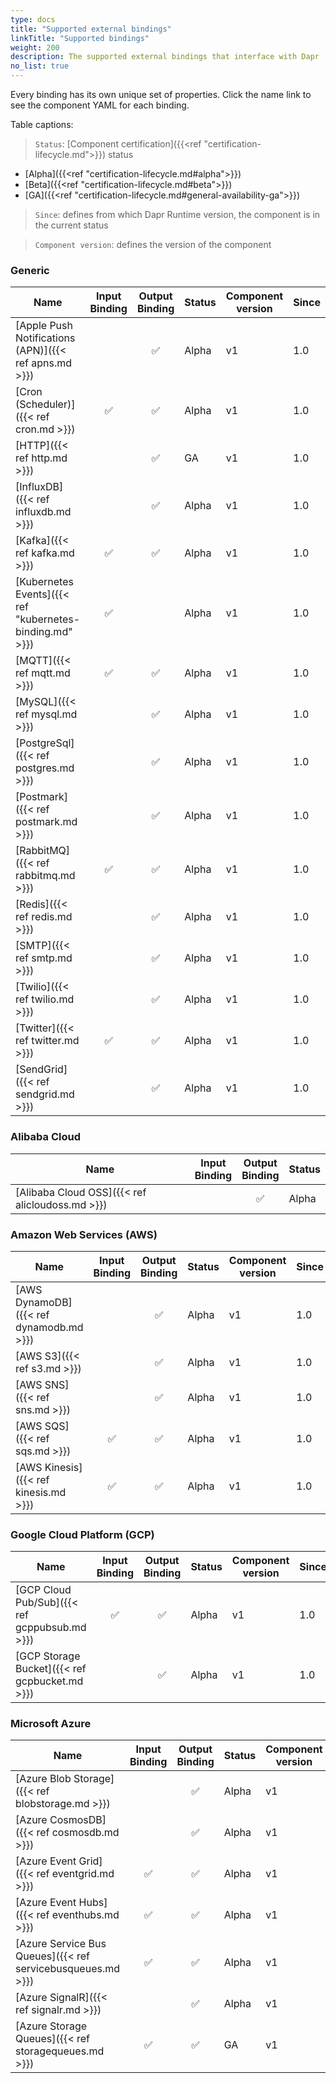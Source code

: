 ```yaml
---
type: docs
title: "Supported external bindings"
linkTitle: "Supported bindings"
weight: 200
description: The supported external bindings that interface with Dapr
no_list: true
---
```


Every binding has its own unique set of properties. Click the name link to see the component YAML for each binding.


Table captions:

> `Status`: [Component certification]({{<ref "certification-lifecycle.md">}}) status
  - [Alpha]({{<ref "certification-lifecycle.md#alpha">}})
  - [Beta]({{<ref "certification-lifecycle.md#beta">}})
  - [GA]({{<ref "certification-lifecycle.md#general-availability-ga">}})
> `Since`: defines from which Dapr Runtime version, the component is in the current status

> `Component version`: defines the version of the component
### Generic

| Name | Input<br>Binding | Output<br>Binding | Status | Component version | Since |
|------|:----------------:|:-----------------:|--------|-------- | ---------|
| [Apple Push Notifications (APN)]({{< ref apns.md >}}) |  | ✅ | Alpha | v1 | 1.0 | 
| [Cron (Scheduler)]({{< ref cron.md >}}) | ✅ | ✅ | Alpha | v1 | 1.0 |
| [HTTP]({{< ref http.md >}})           |    | ✅ | GA | v1 | 1.0 |
| [InfluxDB]({{< ref influxdb.md >}})       |    | ✅ | Alpha | v1 | 1.0 |
| [Kafka]({{< ref kafka.md >}})         | ✅ | ✅ | Alpha | v1 | 1.0 |
| [Kubernetes Events]({{< ref "kubernetes-binding.md" >}}) | ✅ |    | Alpha | v1 | 1.0 |
| [MQTT]({{< ref mqtt.md >}})           | ✅ | ✅ | Alpha | v1 | 1.0 |
| [MySQL]({{< ref mysql.md >}})       |    | ✅ | Alpha | v1 | 1.0 |
| [PostgreSql]({{< ref postgres.md >}})       |    | ✅ | Alpha | v1 | 1.0 |
| [Postmark]({{< ref postmark.md >}})       |    | ✅ | Alpha | v1 | 1.0 |
| [RabbitMQ]({{< ref rabbitmq.md >}})   | ✅ | ✅ | Alpha | v1 | 1.0 |
| [Redis]({{< ref redis.md >}})         |    | ✅ | Alpha | v1 | 1.0 |
| [SMTP]({{< ref smtp.md >}})         |    | ✅ | Alpha | v1 | 1.0 |
| [Twilio]({{< ref twilio.md >}})       |    | ✅ | Alpha | v1 | 1.0 |
| [Twitter]({{< ref twitter.md >}})       | ✅ | ✅ | Alpha | v1 | 1.0 |
| [SendGrid]({{< ref sendgrid.md >}})       |    | ✅ | Alpha | v1 | 1.0 |


### Alibaba Cloud

| Name | Input<br>Binding | Output<br>Binding | Status |
|------|:----------------:|:-----------------:|--------|
| [Alibaba Cloud OSS]({{< ref alicloudoss.md >}})           |    | ✅ | Alpha |

### Amazon Web Services (AWS)

| Name | Input<br>Binding | Output<br>Binding | Status | Component version | Since |
|------|:----------------:|:-----------------:|--------| ------ |----------|
| [AWS DynamoDB]({{< ref dynamodb.md >}}) |    | ✅ | Alpha | v1 | 1.0 |
| [AWS S3]({{< ref s3.md >}})             |    | ✅ | Alpha | v1 | 1.0 |
| [AWS SNS]({{< ref sns.md >}})           |    | ✅ | Alpha | v1 | 1.0 |
| [AWS SQS]({{< ref sqs.md >}})           | ✅ | ✅ | Alpha | v1 | 1.0 |
| [AWS Kinesis]({{< ref kinesis.md >}})   | ✅ | ✅ | Alpha | v1 | 1.0 |

### Google Cloud Platform (GCP)

| Name | Input<br>Binding | Output<br>Binding | Status | Component version | Since |
|------|:----------------:|:-----------------:|--------| ------ | ---------- |
| [GCP Cloud Pub/Sub]({{< ref gcppubsub.md >}})  | ✅ | ✅ | Alpha | v1 | 1.0 |
| [GCP Storage Bucket]({{< ref gcpbucket.md >}}) |     | ✅ | Alpha | v1 | 1.0 |

### Microsoft Azure

| Name | Input<br>Binding | Output<br>Binding | Status | Component version | Since | 
|------|:----------------:|:-----------------:|--------| --------- | ---------- |
| [Azure Blob Storage]({{< ref blobstorage.md >}})            |    | ✅ | Alpha | v1 | 1.0 |
| [Azure CosmosDB]({{< ref cosmosdb.md >}})                   |    | ✅ | Alpha | v1 | 1.0 |
| [Azure Event Grid]({{< ref eventgrid.md >}})                | ✅ | ✅ | Alpha | v1 | 1.0 |
| [Azure Event Hubs]({{< ref eventhubs.md >}})                 | ✅ | ✅ | Alpha | v1 | 1.0 |
| [Azure Service Bus Queues]({{< ref servicebusqueues.md >}}) | ✅ | ✅ | Alpha | v1 | 1.0 |
| [Azure SignalR]({{< ref signalr.md >}})                     |    | ✅ | Alpha | v1 | 1.0 |
| [Azure Storage Queues]({{< ref storagequeues.md >}})        | ✅ | ✅ | GA | v1 | 1.0 |
